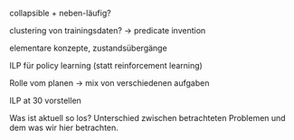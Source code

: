 collapsible + neben-läufig?

clustering von trainingsdaten? -> predicate invention

elementare konzepte, zustandsübergänge

ILP für policy learning (statt reinforcement learning)

Rolle vom planen -> mix von verschiedenen aufgaben

ILP at 30 vorstellen

Was ist aktuell so los?
Unterschied zwischen betrachteten Problemen und dem was wir hier betrachten.
